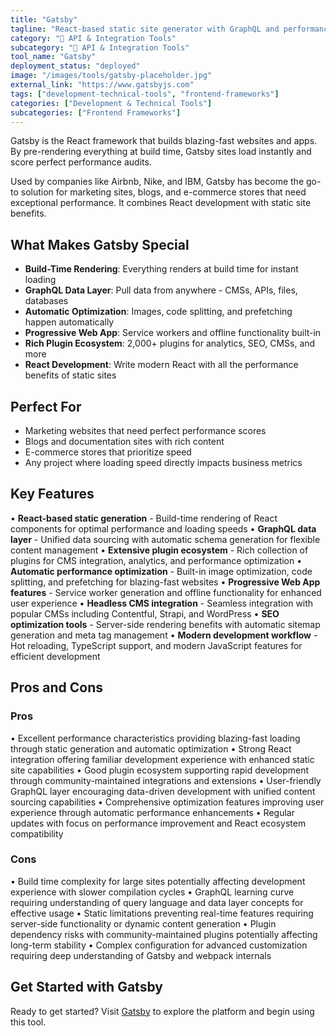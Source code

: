 ```yaml
---
title: "Gatsby"
tagline: "React-based static site generator with GraphQL and performance optimization"
category: "🔗 API & Integration Tools"
subcategory: "🔗 API & Integration Tools"
tool_name: "Gatsby"
deployment_status: "deployed"
image: "/images/tools/gatsby-placeholder.jpg"
external_link: "https://www.gatsbyjs.com"
tags: ["development-technical-tools", "frontend-frameworks"]
categories: ["Development & Technical Tools"]
subcategories: ["Frontend Frameworks"]
---
```

Gatsby is the React framework that builds blazing-fast websites and apps. By pre-rendering everything at build time, Gatsby sites load instantly and score perfect performance audits.

Used by companies like Airbnb, Nike, and IBM, Gatsby has become the go-to solution for marketing sites, blogs, and e-commerce stores that need exceptional performance. It combines React development with static site benefits.

## What Makes Gatsby Special
- **Build-Time Rendering**: Everything renders at build time for instant loading
- **GraphQL Data Layer**: Pull data from anywhere - CMSs, APIs, files, databases
- **Automatic Optimization**: Images, code splitting, and prefetching happen automatically
- **Progressive Web App**: Service workers and offline functionality built-in
- **Rich Plugin Ecosystem**: 2,000+ plugins for analytics, SEO, CMSs, and more
- **React Development**: Write modern React with all the performance benefits of static sites

## Perfect For
- Marketing websites that need perfect performance scores
- Blogs and documentation sites with rich content
- E-commerce stores that prioritize speed
- Any project where loading speed directly impacts business metrics

## Key Features

• **React-based static generation** - Build-time rendering of React components for optimal performance and loading speeds
• **GraphQL data layer** - Unified data sourcing with automatic schema generation for flexible content management
• **Extensive plugin ecosystem** - Rich collection of plugins for CMS integration, analytics, and performance optimization
• **Automatic performance optimization** - Built-in image optimization, code splitting, and prefetching for blazing-fast websites
• **Progressive Web App features** - Service worker generation and offline functionality for enhanced user experience
• **Headless CMS integration** - Seamless integration with popular CMSs including Contentful, Strapi, and WordPress
• **SEO optimization tools** - Server-side rendering benefits with automatic sitemap generation and meta tag management
• **Modern development workflow** - Hot reloading, TypeScript support, and modern JavaScript features for efficient development

## Pros and Cons

### Pros
• Excellent performance characteristics providing blazing-fast loading through static generation and automatic optimization
• Strong React integration offering familiar development experience with enhanced static site capabilities
• Good plugin ecosystem supporting rapid development through community-maintained integrations and extensions
• User-friendly GraphQL layer encouraging data-driven development with unified content sourcing capabilities
• Comprehensive optimization features improving user experience through automatic performance enhancements
• Regular updates with focus on performance improvement and React ecosystem compatibility

### Cons
• Build time complexity for large sites potentially affecting development experience with slower compilation cycles
• GraphQL learning curve requiring understanding of query language and data layer concepts for effective usage
• Static limitations preventing real-time features requiring server-side functionality or dynamic content generation
• Plugin dependency risks with community-maintained plugins potentially affecting long-term stability
• Complex configuration for advanced customization requiring deep understanding of Gatsby and webpack internals

## Get Started with Gatsby

Ready to get started? Visit [Gatsby](https://www.gatsbyjs.com) to explore the platform and begin using this tool.